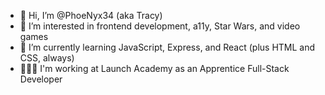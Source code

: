 - 👋 Hi, I’m @PhoeNyx34 (aka Tracy)
- 👀 I’m interested in frontend development, a11y, Star Wars, and video games
- 🌱 I’m currently learning JavaScript, Express, and React (plus HTML and CSS, always)
- 👩🏻‍💻 I'm working at Launch Academy as an Apprentice Full-Stack Developer


<!--- 
- 💞️ I’m looking to collaborate ...
- 📫 How to reach me ...
--->

<!---
PhoeNyx34/PhoeNyx34 is a ✨ special ✨ repository because its `README.md` (this file) appears on your GitHub profile.
You can click the Preview link to take a look at your changes.
--->

